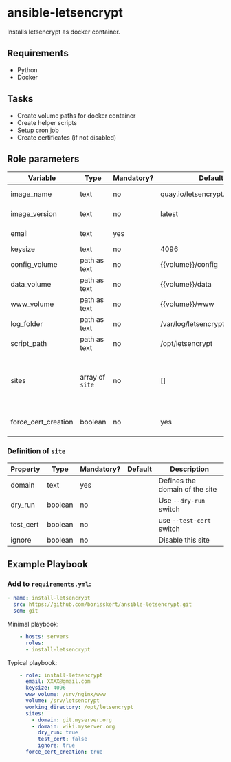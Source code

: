 # ansible-letsencrypt

Installs letsencrypt as docker container.

## Requirements

* Python
* Docker

## Tasks

* Create volume paths for docker container
* Create helper scripts
* Setup cron job
* Create certificates (if not disabled)

## Role parameters

| Variable      | Type | Mandatory? | Default | Description           |
|---------------|------|------------|---------|-----------------------|
| image_name    | text | no         | quay.io/letsencrypt/letsencrypt | Docker image name    |
| image_version | text | no         | latest                          | Docker image version |
| email         | text | yes        |                                 | Your e-mail address  |
| keysize       | text | no         | 4096                            |                      |
| config_volume | path as text | no  | {{volume}}/config |                      |
| data_volume   | path as text | no  | {{volume}}/data   |                      |
| www_volume    | path as text | no  | {{volume}}/www    |                      |
| log_folder    | path as text | no  | /var/log/letsencrypt |                   |
| script_path          | path as text | no | /opt/letsencrypt         |                      |
| sites                | array of `site` | no | []                     | list of your (sub-)domains you want to manage letsencrypt certificates |
| force_cert_creation  | boolean         | no | yes                    | Try to create certificates instantly                                   |

### Definition of `site`

| Property      | Type | Mandatory? | Default | Description           |
|---------------|------|------------|---------|-----------------------|
| domain        | text | yes |      | Defines the domain of the site  |
| dry_run       | boolean | no  |   | Use `--dry-run` switch          |
| test_cert     | boolean | no  |   | use `--test-cert` switch        |
| ignore        | boolean | no  |   | Disable this site               |

## Example Playbook

### Add to `requirements.yml`:

```yaml
- name: install-letsencrypt
  src: https://github.com/borisskert/ansible-letsencrypt.git
  scm: git
```

Minimal playbook:

```yaml
    - hosts: servers
      roles:
      - install-letsencrypt
```

Typical playbook:

```yaml
    - role: install-letsencrypt
      email: XXXX@gmail.com
      keysize: 4096
      www_volume: /srv/nginx/www
      volume: /srv/letsencrypt
      working_directory: /opt/letsencrypt
      sites:
        - domain: git.myserver.org
        - domain: wiki.myserver.org
          dry_run: true
          test_cert: false
          ignore: true
      force_cert_creation: true
```
